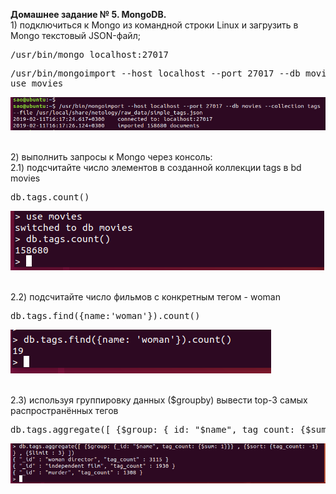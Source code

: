 <p><b>Домашнее задание № 5. MongoDB.</b><br>
1) подключиться к Mongo из командной строки Linux и загрузить в Mongo текстовый JSON-файл;
</p>
<pre>
/usr/bin/mongo localhost:27017
</pre>
<pre>
/usr/bin/mongoimport --host localhost --port 27017 --db movies --collection tags --file /usr/local/share/netology/raw_data/simple_tags.json
use movies
</pre>
<img src="hw5_1.PNG" alt="">
<br/><br/>

<p>
2) выполнить запросы к Mongo через консоль:<br/>
2.1) подсчитайте число элементов в созданной коллекции tags в bd movies
</p>
<pre>
db.tags.count()
</pre>
<img src="hw5_2.PNG" alt="">
<br/><br/>

<p>
2.2) подсчитайте число фильмов с конкретным тегом - woman
</p>
<pre>
db.tags.find({name:'woman'}).count()
</pre>
<img src="hw5_3.PNG" alt="">
<br/><br/>

<p>
2.3) используя группировку данных ($groupby) вывести top-3 самых распространённых тегов
</p>
<pre>
db.tags.aggregate([ {$group: {_id: "$name", tag_count: {$sum: 1}}} , {$sort: {tag_count: -1} } , {$limit : 3} ])
</pre>
<img src="hw5_4.PNG" alt="">
<br/><br/>




